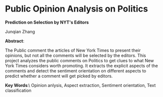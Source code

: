 # Public Opinion Analysis on Politics
**Prediction on Selection by NYT's Editors**

Junqian Zhang 

**Abstract**:

The Public comment the articles of New York Times to present their opinions, but not all the comments will be selected by the editors. This project analyzes the public comments on Politics to get clues to what New York Times considers worth promoting. It extracts the explicit aspects of the comments and detect the sentiment orientation on different aspects to predict whether a comment will get picked by editors.

**Key Words**:\\
Opinion anlysis, Aspect extraction, Sentiment orientation, Text classification
